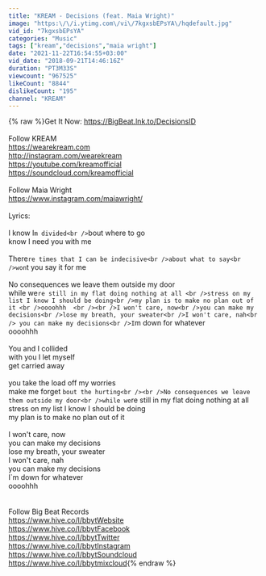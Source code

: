 ```yaml
---
title: "KREAM - Decisions (feat. Maia Wright)"
image: "https:\/\/i.ytimg.com\/vi\/7kgxsbEPsYA\/hqdefault.jpg"
vid_id: "7kgxsbEPsYA"
categories: "Music"
tags: ["kream","decisions","maia wright"]
date: "2021-11-22T16:54:55+03:00"
vid_date: "2018-09-21T14:46:16Z"
duration: "PT3M33S"
viewcount: "967525"
likeCount: "8844"
dislikeCount: "195"
channel: "KREAM"
---
```

{% raw %}Get It Now: <a rel="nofollow" target="blank" href="https://BigBeat.lnk.to/DecisionsID">https://BigBeat.lnk.to/DecisionsID</a><br /><br />Follow KREAM<br /><a rel="nofollow" target="blank" href="https://wearekream.com">https://wearekream.com</a><br /><a rel="nofollow" target="blank" href="http://instagram.com/wearekream">http://instagram.com/wearekream</a><br /><a rel="nofollow" target="blank" href="https://youtube.com/kreamofficial">https://youtube.com/kreamofficial</a><br /><a rel="nofollow" target="blank" href="https://soundcloud.com/kreamofficial">https://soundcloud.com/kreamofficial</a><br /><br />Follow Maia Wright<br /><a rel="nofollow" target="blank" href="https://www.instagram.com/maiawright/">https://www.instagram.com/maiawright/</a><br /><br />Lyrics:<br /><br />I know I`m divided<br />`bout where to go<br />know I need you with me<br /><br />There`re times that I can be indecisive<br />about what to say<br />won`t you say it for me<br /><br />No consequences we leave them outside my door<br />while we`re still in my flat doing nothing at all <br />stress on my list I know I should be doing<br />my plan is to make no plan out of it <br />oooohhh  <br /><br />I won't care, now<br />you can make my decisions<br />lose my breath, your sweater<br />I won't care, nah<br /> you can make my decisions<br />I`m down for whatever<br />oooohhh<br /><br />You and I collided<br />with you I let myself<br />get carried away<br /><br />you take the load off my worries<br />make me forget `bout the hurting<br /><br />No consequences we leave them outside my door<br />while we`re still in my flat doing nothing at all <br />stress on my list I know I should be doing<br />my plan is to make no plan out of it <br /><br />I won't care, now<br />you can make my decisions<br />lose my breath, your sweater<br />I won't care, nah<br /> you can make my decisions<br />I`m down for whatever<br />oooohhh<br /><br /><br />Follow Big Beat Records<br /><a rel="nofollow" target="blank" href="https://www.hive.co/l/bbytWebsite">https://www.hive.co/l/bbytWebsite</a><br /><a rel="nofollow" target="blank" href="https://www.hive.co/l/bbytFacebook">https://www.hive.co/l/bbytFacebook</a><br /><a rel="nofollow" target="blank" href="https://www.hive.co/l/bbytTwitter">https://www.hive.co/l/bbytTwitter</a><br /><a rel="nofollow" target="blank" href="https://www.hive.co/l/bbytInstagram">https://www.hive.co/l/bbytInstagram</a><br /><a rel="nofollow" target="blank" href="https://www.hive.co/l/bbytSoundcloud">https://www.hive.co/l/bbytSoundcloud</a><br /><a rel="nofollow" target="blank" href="https://www.hive.co/l/bbytmixcloud">https://www.hive.co/l/bbytmixcloud</a>{% endraw %}
